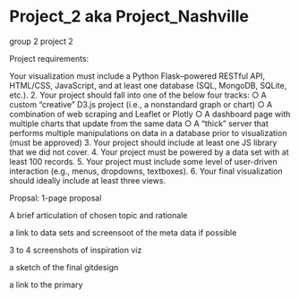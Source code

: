# Project_2 aka Project_Nashville
group 2 project 2

Project requirements:

Your visualization must include a Python Flask–powered RESTful API, HTML/CSS,
JavaScript, and at least one database (SQL, MongoDB, SQLite, etc.).
2. Your project should fall into one of the below four tracks:
  ○ A custom “creative” D3.js project (i.e., a nonstandard graph or chart)
  ○ A combination of web scraping and Leaflet or Plotly
  ○ A dashboard page with multiple charts that update from the same data
  ○ A “thick” server that performs multiple manipulations on data in a database prior
  to visualization (must be approved)
3. Your project should include at least one JS library that we did not cover.
4. Your project must be powered by a data set with at least 100 records.
5. Your project must include some level of user-driven interaction (e.g., menus,
  dropdowns, textboxes).
6. Your final visualization should ideally include at least three views. 

Propsal:
1-page proposal

A brief articulation of chosen topic and rationale

a link to data sets and screensoot of the meta data if possible

3 to 4 screenshots of inspiration viz

a sketch of the final gitdesign

a link to the primary 
